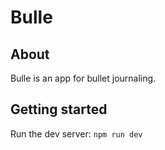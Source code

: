 # Bulle

## About
Bulle is an app for bullet journaling.

## Getting started

Run the dev server: `npm run dev`
